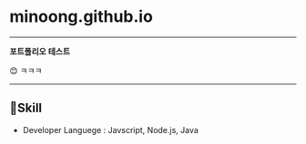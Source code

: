 # minoong.github.io
---
__포트폴리오 테스트__

😊
ㅋㅋㅋ

---
## 🔨Skill
  * Developer Languege : Javscript, Node.js, Java
  
